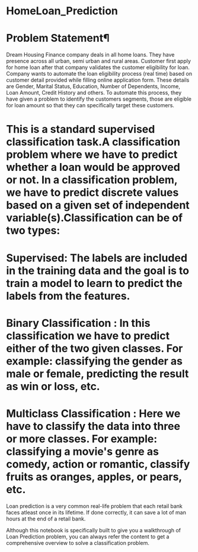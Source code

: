# HomeLoan_Prediction


# Problem Statement¶


Dream Housing Finance company deals in all home loans. They have presence across all urban, semi urban and rural areas. Customer first apply for home loan after that company validates the customer eligibility for loan. Company wants to automate the loan eligibility process (real time) based on customer detail provided while filling online application form. These details are Gender, Marital Status, Education, Number of Dependents, Income, Loan Amount, Credit History and others. To automate this process, they have given a problem to identify the customers segments, those are eligible for loan amount so that they can specifically target these customers.

# This is a standard supervised classification task.A classification problem where we have to predict whether a loan would be approved or not. In a classification problem, we have to predict discrete values based on a given set of independent variable(s).Classification can be of two types:

# Supervised: The labels are included in the training data and the goal is to train a model to learn to predict the labels from the features.

# Binary Classification : In this classification we have to predict either of the two given classes. For example: classifying the gender as male or female, predicting the result as win or loss, etc.

# Multiclass Classification : Here we have to classify the data into three or more classes. For example: classifying a movie's genre as comedy, action or romantic, classify fruits as oranges, apples, or pears, etc.

Loan prediction is a very common real-life problem that each retail bank faces atleast once in its lifetime. If done correctly, it can save a lot of man hours at the end of a retail bank.

Although this notebook is specifically built to give you a walkthrough of Loan Prediction problem, you can always refer the content to get a comprehensive overview to solve a classification problem.
